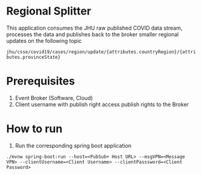 # Regional Splitter
This application consumes the JHU raw published COVID data stream, processes the data and publishes back to the broker smaller regional updates on the following topic     

`jhu/csse/covid19/cases/region/update/{attributes.countryRegion}/{attributes.provinceState}`

# Prerequisites
1. Event Broker (Software, Cloud)
1. Client username with publish right access publish rights to the Broker

# How to run
1. Run the corresponding spring boot application
```
./mvnw spring-boot:run --host=<PubSub+ Host URL> --msgVPN=<Message VPN> --clientUsername=<Client Username> --clientPasssword=<Client Password>
```